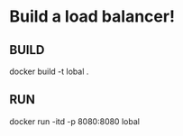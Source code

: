 # Build a load balancer!

## BUILD
docker build -t lobal .

## RUN
docker run -itd -p 8080:8080 lobal 